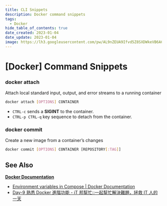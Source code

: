 ```yaml
---
title: CLI Snippets
description: Docker command snippets
tags:
  - Docker
hide_table_of_contents: true
date_created: 2023-01-04
date_update: 2023-01-04
image: https://lh3.googleusercontent.com/pw/AL9nZEUA9Ifvd5Z8SXDWkeVB6AC4MPGwnXaL6kBXNPoXwOQQ2jOcZ1Jw_0p8TKK8C3ZX0e67_FOY15eDrm7aaXSQJcKtoUzC80SAQEHsaBy6qS2AqNNs5VUFNXBKm439y_1wkvmDl-PnL8ReojnIumNlEvOXBg=w800-no?authuser=0
---
```


[Docker] Command Snippets
=========================

### docker attach ###

Attach local standard input, output, and error streams to a running container

``` bash
docker attach [OPTIONS] CONTAINER
```

- `CTRL-c` sends a __SIGINT__ to the container.
- `CTRL-p CTRL-q` key sequence to detach from the container.


### docker commit ###

Create a new image from a container’s changes

``` bash
docker commit [OPTIONS] CONTAINER [REPOSITORY[:TAG]]
```


See Also
--------

__[Docker Documentation](https://docs.docker.com/)__
- [Environment variables in Compose | Docker Documentation](https://docs.docker.com/compose/environment-variables/)
- [Day-9 熟悉 Docker 進階功能 - iT 邦幫忙::一起幫忙解決難題，拯救 IT 人的一天](https://ithelp.ithome.com.tw/articles/10243101)
